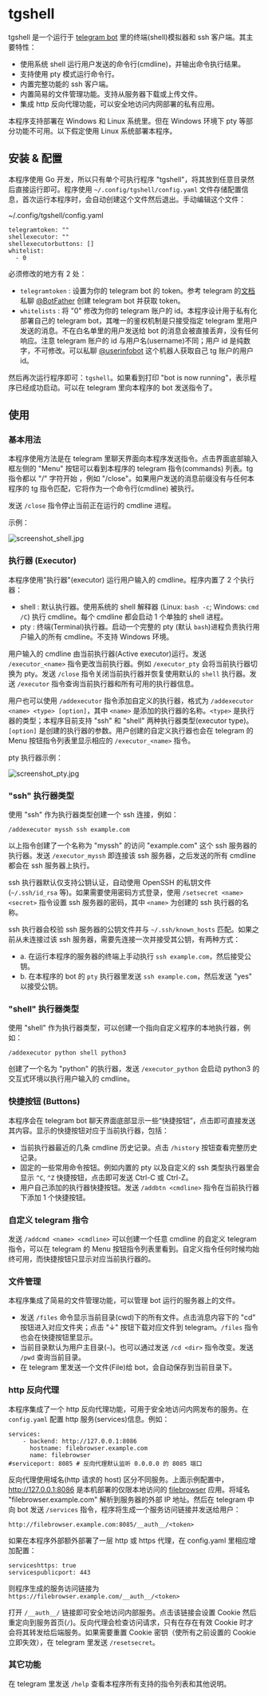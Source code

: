 # tgshell

tgshell 是一个运行于 [telegram bot](https://core.telegram.org/bots) 里的终端(shell)模拟器和 ssh 客户端。其主要特性：

- 使用系统 shell 运行用户发送的命令行(cmdline)，并输出命令执行结果。
- 支持使用 pty 模式运行命令行。
- 内置完整功能的 ssh 客户端。
- 内置简易的文件管理功能。支持从服务器下载或上传文件。
- 集成 http 反向代理功能，可以安全地访问内网部署的私有应用。

本程序支持部署在 Windows 和 Linux 系统里。但在 Windows 环境下 pty 等部分功能不可用。以下假定使用 Linux 系统部署本程序。


## 安装 & 配置

本程序使用 Go 开发，所以只有单个可执行程序 "tgshell"，将其放到任意目录然后直接运行即可。程序使用 `~/.config/tgshell/config.yaml` 文件存储配置信息，首次运行本程序时，会自动创建这个文件然后退出。手动编辑这个文件：

~/.config/tgshell/config.yaml

```
telegramtoken: ""
shellexecutor: ""
shellexecutorbuttons: []
whitelist:
  - 0
```

必须修改的地方有 2 处：

- `telegramtoken` : 设置为你的 telegram bot 的 token。参考 telegram 的[文档](https://core.telegram.org/bots)私聊 [@BotFather](https://t.me/botfather) 创建 telegram bot 并获取 token。
- `whitelists` : 将 "0" 修改为你的 telegram 账户的 id。本程序设计用于私有化部署自己的 telegram bot，其唯一的鉴权机制是只接受指定 telegram 里用户发送的消息。不在白名单里的用户发送给 bot 的消息会被直接丢弃，没有任何响应。注意 telegram 账户的 id 与用户名(username)不同；用户 id 是纯数字，不可修改。可以私聊 [@userinfobot](https://t.me/userinfobot) 这个机器人获取自己 tg 账户的用户 id。

然后再次运行程序即可：`tgshell`。如果看到打印 "bot is now running"，表示程序已经成功启动。可以在 telegram 里向本程序的 bot 发送指令了。

## 使用

### 基本用法

本程序使用方法是在 telegram 里聊天界面向本程序发送指令。点击界面底部输入框左侧的 "Menu" 按钮可以看到本程序的 telegram 指令(commands) 列表。tg 指令都以 "/" 字符开始 ，例如 "/close"。如果用户发送的消息前缀没有与任何本程序的 tg 指令匹配，它将作为一个命令行(cmdline) 被执行。

发送 `/close` 指令停止当前正在运行的 cmdline 进程。

示例：

![screenshot_shell.jpg](https://raw.githubusercontent.com/sagan/tgshell/master/docs/shell.jpg)

### 执行器 (Executor)

本程序使用"执行器"(executor) 运行用户输入的 cmdline。程序内置了 2 个执行器：

- shell : 默认执行器。使用系统的 shell 解释器 (Linux: `bash -c`; Windows: `cmd /C`) 执行 cmdline。每个 cmdline 都会启动 1 个单独的 shell 进程。
- pty : 终端(Terminal)执行器。启动一个完整的 pty (默认 `bash`)进程负责执行用户输入的所有 cmdline。不支持 Windows 环境。

用户输入的 cmdline 由当前执行器(Active executor)运行。发送 `/executor_<name>` 指令更改当前执行器。例如 `/executor_pty` 会将当前执行器切换为 pty。发送 `/close` 指令关闭当前执行器并恢复使用默认的 `shell` 执行器。发送 `/executor` 指令查询当前执行器和所有可用的执行器信息。

用户也可以使用 `/addexecutor` 指令添加自定义的执行器，格式为 `/addexecutor <name> <type> [option]`，其中 `<name>` 是添加的执行器的名称。`<type>` 是执行器的类型；本程序目前支持 "ssh" 和 "shell" 两种执行器类型(executor type)。`[option]` 是创建的执行器的参数。用户创建的自定义执行器也会在 telegram 的 Menu 按钮指令列表里显示相应的 `/executor_<name>` 指令。

pty 执行器示例：

![screenshot_pty.jpg](https://raw.githubusercontent.com/sagan/tgshell/master/docs/pty.jpg)

### "ssh" 执行器类型

使用 "ssh" 作为执行器类型创建一个 ssh 连接，例如：

```
/addexecutor myssh ssh example.com
```

以上指令创建了一个名称为 "myssh" 的访问 "example.com" 这个 ssh 服务器的执行器。发送 `/executor_myssh` 即连接该 ssh 服务器，之后发送的所有 cmdline 都会在 ssh 服务器上执行。

ssh 执行器默认仅支持公钥认证，自动使用 OpenSSH 的私钥文件(`~/.ssh/id_rsa` 等)。如果需要使用密码方式登录，使用 `/setsecret <name> <secret>` 指令设置 ssh 服务器的密码，其中 `<name>` 为创建的 ssh 执行器的名称。

ssh 执行器会校验 ssh 服务器的公钥文件并与 `~/.ssh/known_hosts` 匹配。如果之前从未连接过该 ssh 服务器，需要先连接一次并接受其公钥，有两种方式：

- a. 在运行本程序的服务器的终端上手动执行 `ssh example.com`，然后接受公钥。
- b. 在本程序的 bot 的 `pty` 执行器里发送 `ssh example.com`，然后发送 "yes" 以接受公钥。

### "shell" 执行器类型

使用 "shell" 作为执行器类型，可以创建一个指向自定义程序的本地执行器，例如：

```
/addexecutor python shell python3
```

创建了一个名为 "python" 的执行器，发送 `/executor_python` 会启动 python3 的交互式环境以执行用户输入的 cmdline。

### 快捷按钮 (Buttons)

本程序会在 telegram bot 聊天界面底部显示一些“快捷按钮”，点击即可直接发送其内容。显示的快捷按钮对应于当前执行器，包括：

- 当前执行器最近的几条 cmdline 历史记录。点击 `/history` 按钮查看完整历史记录。
- 固定的一些常用命令按钮。例如内置的 pty 以及自定义的 ssh 类型执行器里会显示 `^C`, `^Z` 快捷按钮，点击即可发送 Ctrl-C 或 Ctrl-Z。
- 用户自己添加的执行器快捷按钮。发送 `/addbtn <cmdline>` 指令在当前执行器下添加 1 个快捷按钮。

### 自定义 telegram 指令

发送 `/addcmd <name> <cmdline>` 可以创建一个任意 cmdline 的自定义 telegram 指令，可以在 telegram 的 Menu 按钮指令列表里看到。自定义指令任何时候均始终可用，而快捷按钮只显示对应当前执行器的。

### 文件管理

本程序集成了简易的文件管理功能，可以管理 bot 运行的服务器上的文件。

- 发送 `/files` 命令显示当前目录(cwd)下的所有文件。点击消息内容下的 "cd" 按钮进入对应文件夹；点击 "↓" 按钮下载对应文件到 telegram。`/files` 指令也会在快捷按钮里显示。
- 当前目录默认为用户主目录(`~`)。也可以通过发送 `/cd <dir>` 指令改变。发送 `/pwd` 查询当前目录。
- 在 telegram 里发送一个文件(File)给 bot，会自动保存到当前目录下。

### http 反向代理

本程序集成了一个 http 反向代理功能，可用于安全地访问内网发布的服务。在 `config.yaml` 配置 http 服务(services)信息。例如：

```
services:
    - backend: http://127.0.0.1:8086
      hostname: filebrowser.example.com
      name: filebrowser
#serviceport: 8085 # 反向代理默认监听 0.0.0.0 的 8085 端口
```

反向代理使用域名(http 请求的 host) 区分不同服务。上面示例配置中，http://127.0.0.1:8086 是本机部署的仅限本地访问的 [filebrowser](https://github.com/filebrowser/filebrowser) 应用。将域名 "filebrowser.example.com" 解析到服务器的外部 IP 地址。然后在 telegram 中向 bot 发送 `/services` 指令，程序将生成一个服务访问链接并发送给用户：

```
http://filebrowser.example.com:8085/__auth__/<token>
```

如果在本程序外部额外部署了一层 http 或 https 代理，在 config.yaml 里相应增加配置：

```
serviceshttps: true
servicespublicport: 443
```

则程序生成的服务访问链接为 `https://filebrowser.example.com/__auth__/<token>`

打开 `/__auth__/` 链接即可安全地访问内部服务。点击该链接会设置 Cookie 然后重定向到服务首页(`/`)。反向代理会检查访问请求，只有在存在有效 Cookie 时才会将其转发给后端服务。如果需要重置 Cookie 密钥（使所有之前设置的 Cookie 立即失效），在 telegram 里发送 `/resetsecret`。

### 其它功能

在 telegram 里发送 `/help` 查看本程序所有支持的指令列表和其他说明。
